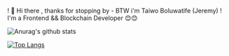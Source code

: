 ! 👋 Hi there , thanks for stopping by - BTW i'm Taiwo Boluwatife (Jeremy)
! I'm a Frontend && Blockchain Developer 😊😊


![Anurag's github stats](https://github-readme-stats.vercel.app/api?username=blyncnov)


[![Top Langs](https://github-readme-stats.vercel.app/api/top-langs/?username=blyncnov)](https://github.com/blyncnov/github-readme-stats)
